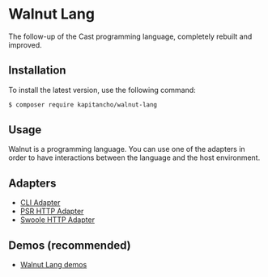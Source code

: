 # Walnut Lang
The follow-up of the Cast programming language, completely rebuilt and improved.

## Installation

To install the latest version, use the following command:

```bash
$ composer require kapitancho/walnut-lang
```

## Usage

Walnut is a programming language. You can use one of the adapters in order to have 
interactions between the language and the host environment.

## Adapters

- [CLI Adapter](https://github.com/kapitancho/walnut-lang-cli-adapter)
- [PSR HTTP Adapter](https://github.com/kapitancho/walnut-lang-psr-http-adapter/)
- [Swoole HTTP Adapter](https://github.com/kapitancho/walnut-lang-swoole-http-adapter/)

## Demos (recommended)
- [Walnut Lang demos](https://github.com/kapitancho/walnut-lang-demos)